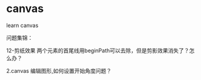 # canvas
learn canvas


问题集锦：


12-剪纸效果 两个元素的首尾线用beginPath可以去除，但是剪影效果消失了？怎么办？


2.canvas 编辑图形,如何设置开始角度问题？